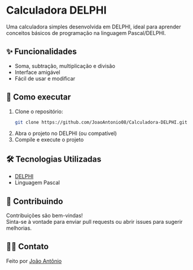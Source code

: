 # Calculadora DELPHI  
Uma calculadora simples desenvolvida em DELPHI, ideal para aprender conceitos básicos de programação na linguagem Pascal/DELPHI.

## ✨ Funcionalidades

- Soma, subtração, multiplicação e divisão
- Interface amigável
- Fácil de usar e modificar

## 🚀 Como executar

1. Clone o repositório:
   ```bash
   git clone https://github.com/JoaoAntonio08/Calculadora-DELPHI.git
   ```
2. Abra o projeto no DELPHI (ou compatível)
3. Compile e execute o projeto

## 🛠️ Tecnologias Utilizadas

- [DELPHI](https://www.embarcadero.com/br/products/delphi)
- Linguagem Pascal

## 🤝 Contribuindo

Contribuições são bem-vindas!  
Sinta-se à vontade para enviar pull requests ou abrir issues para sugerir melhorias.

## 🙋‍♂️ Contato

Feito por [João Antônio](https://github.com/JoaoAntonio08)  
